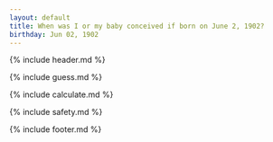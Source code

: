 ```yaml
---
layout: default
title: When was I or my baby conceived if born on June 2, 1902?
birthday: Jun 02, 1902
---
```


{% include header.md %}

{% include guess.md %}

{% include calculate.md %}

{% include safety.md %}

{% include footer.md %}



